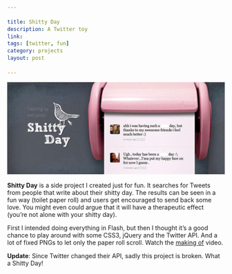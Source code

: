 ```yaml
---

title: Shitty Day
description: A Twitter toy
link: 
tags: [twitter, fun]
category: projects
layout: post

---
```


![Shitty Day](/img/posts/shitty-day.jpg)

__Shitty Day__ is a side project I created just for fun. It searches for Tweets from people that write about their shitty day. The results can be seen in a fun way (toilet paper roll) and users get encouraged to send back some love. You might even could argue that it will have a therapeutic effect (you’re not alone with your shitty day).

First I intended doing everything in Flash, but then I thought it’s a good chance to play around with some CSS3, jQuery and the Twitter API. And a lot of fixed PNGs to let only the paper roll scroll. Watch the [making of](http://vimeo.com/7616288) video.

__Update__: Since Twitter changed their API, sadly this project is broken. What a Shitty Day!